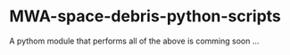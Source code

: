 # MWA-space-debris-python-scripts
A pythom module that performs all of the above is comming soon ...
